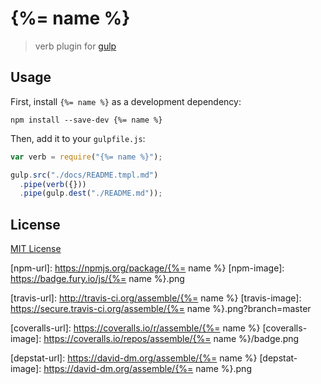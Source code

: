 
# {%= name %}

> verb plugin for [gulp](https://github.com/wearefractal/gulp)

## Usage

First, install `{%= name %}` as a development dependency:

```shell
npm install --save-dev {%= name %}
```

Then, add it to your `gulpfile.js`:

```javascript
var verb = require("{%= name %}");

gulp.src("./docs/README.tmpl.md")
  .pipe(verb({}))
  .pipe(gulp.dest("./README.md"));
```

## License

[MIT License](http://en.wikipedia.org/wiki/MIT_License)

[npm-url]: https://npmjs.org/package/{%= name %}
[npm-image]: https://badge.fury.io/js/{%= name %}.png

[travis-url]: http://travis-ci.org/assemble/{%= name %}
[travis-image]: https://secure.travis-ci.org/assemble/{%= name %}.png?branch=master

[coveralls-url]: https://coveralls.io/r/assemble/{%= name %}
[coveralls-image]: https://coveralls.io/repos/assemble/{%= name %}/badge.png

[depstat-url]: https://david-dm.org/assemble/{%= name %}
[depstat-image]: https://david-dm.org/assemble/{%= name %}.png
